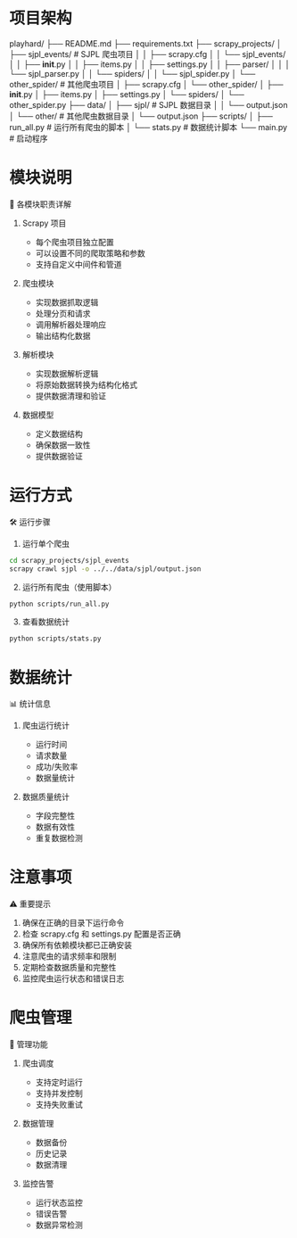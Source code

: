# 项目架构
playhard/
├── README.md
├── requirements.txt
├── scrapy_projects/
│   ├── sjpl_events/           # SJPL 爬虫项目
│   │   ├── scrapy.cfg
│   │   └── sjpl_events/
│   │       ├── __init__.py
│   │       ├── items.py
│   │       ├── settings.py
│   │       ├── parser/
│   │       │   └── sjpl_parser.py
│   │       └── spiders/
│   │           └── sjpl_spider.py
│   └── other_spider/          # 其他爬虫项目
│       ├── scrapy.cfg
│       └── other_spider/
│           ├── __init__.py
│           ├── items.py
│           ├── settings.py
│           └── spiders/
│               └── other_spider.py
├── data/
│   ├── sjpl/                  # SJPL 数据目录
│   │   └── output.json
│   └── other/                 # 其他爬虫数据目录
│       └── output.json
├── scripts/
│   ├── run_all.py            # 运行所有爬虫的脚本
│   └── stats.py              # 数据统计脚本
└── main.py                   # 启动程序

# 模块说明
🧩 各模块职责详解

1. Scrapy 项目
   - 每个爬虫项目独立配置
   - 可以设置不同的爬取策略和参数
   - 支持自定义中间件和管道

2. 爬虫模块
   - 实现数据抓取逻辑
   - 处理分页和请求
   - 调用解析器处理响应
   - 输出结构化数据

3. 解析模块
   - 实现数据解析逻辑
   - 将原始数据转换为结构化格式
   - 提供数据清理和验证

4. 数据模型
   - 定义数据结构
   - 确保数据一致性
   - 提供数据验证

# 运行方式
🛠 运行步骤

1. 运行单个爬虫
```bash
cd scrapy_projects/sjpl_events
scrapy crawl sjpl -o ../../data/sjpl/output.json
```

2. 运行所有爬虫（使用脚本）
```bash
python scripts/run_all.py
```

3. 查看数据统计
```bash
python scripts/stats.py
```

# 数据统计
📊 统计信息

1. 爬虫运行统计
   - 运行时间
   - 请求数量
   - 成功/失败率
   - 数据量统计

2. 数据质量统计
   - 字段完整性
   - 数据有效性
   - 重复数据检测

# 注意事项
⚠️ 重要提示

1. 确保在正确的目录下运行命令
2. 检查 scrapy.cfg 和 settings.py 配置是否正确
3. 确保所有依赖模块都已正确安装
4. 注意爬虫的请求频率和限制
5. 定期检查数据质量和完整性
6. 监控爬虫运行状态和错误日志

# 爬虫管理
🔧 管理功能

1. 爬虫调度
   - 支持定时运行
   - 支持并发控制
   - 支持失败重试

2. 数据管理
   - 数据备份
   - 历史记录
   - 数据清理

3. 监控告警
   - 运行状态监控
   - 错误告警
   - 数据异常检测